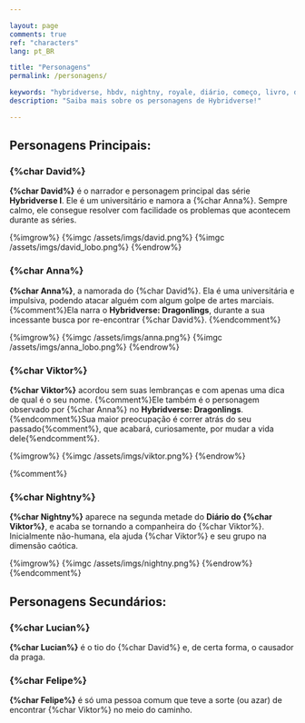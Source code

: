 ```yaml
---

layout: page
comments: true
ref: "characters"
lang: pt_BR

title: "Personagens"
permalink: /personagens/

keywords: "hybridverse, hbdv, nightny, royale, diário, começo, livro, dragões, david, lotus, viktor, anna, cendres, felipe, kaotine, personagens"
description: "Saiba mais sobre os personagens de Hybridverse!"

---
```


## Personagens Principais:

### {%char David%}


**{%char David%}** é o narrador e personagem principal das série **Hybridverse I**.
Ele é um universitário e namora a {%char Anna%}. Sempre calmo, ele consegue resolver com facilidade os problemas que acontecem durante as séries.

{%imgrow%}
{%imgc /assets/imgs/david.png%}
{%imgc /assets/imgs/david_lobo.png%}
{%endrow%}

### {%char Anna%}

**{%char Anna%}**, a namorada do {%char David%}.
Ela é uma universitária e impulsiva, podendo atacar alguém com algum golpe de artes marciais.
{%comment%}Ela narra o **Hybridverse: Dragonlings**, durante a sua incessante busca por re-encontrar {%char David%}.
{%endcomment%}

{%imgrow%}
{%imgc /assets/imgs/anna.png%}
{%imgc /assets/imgs/anna_lobo.png%}
{%endrow%}

### {%char Viktor%}

**{%char Viktor%}** acordou sem suas lembranças e com apenas uma dica de qual é o seu nome.
{%comment%}Ele também é o personagem observado por {%char Anna%} no **Hybridverse: Dragonlings**.
{%endcomment%}Sua maior preocupação é correr atrás do seu passado{%comment%}, que acabará, curiosamente, por mudar a vida dele{%endcomment%}.

{%imgrow%}
{%imgc /assets/imgs/viktor.png%}
{%endrow%}

{%comment%}
### {%char Nightny%}

**{%char Nightny%}** aparece na segunda metade do **Diário do {%char Viktor%}**, e acaba se tornando a companheira do {%char Viktor%}.
Inicialmente não-humana, ela ajuda {%char Viktor%} e seu grupo na dimensão caótica.

{%imgrow%}
{%imgc /assets/imgs/nightny.png%}
{%endrow%}
{%endcomment%}

## Personagens Secundários:

### {%char Lucian%}

**{%char Lucian%}** é o tio do {%char David%} e, de certa forma, o causador da praga.

### {%char Felipe%}

**{%char Felipe%}** é só uma pessoa comum que teve a sorte (ou azar) de encontrar {%char Viktor%} no meio do caminho.